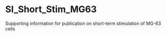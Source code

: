 # SI_Short_Stim_MG63
Supporting information for publication on short-term stimulation of MG-63 cells 
